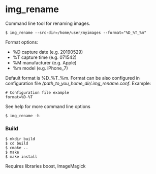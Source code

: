 # img_rename

Command line tool for renaming images.

```shell script
$ img_rename --src-dir=/home/user/myimages --format="%D_%T_%m"
``` 
Format options:
- %D capture date (e.g. 20190529)
- %T capture time (e.g. 071542)
- %M manufacturer (e.g. Apple)
- %m model (e.g. iPhone_7)

Default format is %D_%T_%m. Format can be also configured in configuration file */path_to_you_home_dir/.img_rename.conf*. Example:

```shell script
# Configuration file example
format=%D-%T
```
See help for more command line options

```shell script
$ img_rename -h
```

### Build

```shell script
$ mkdir build
$ cd build
$ cmake ..
$ make 
$ make install
```
Requires libraries boost, ImageMagick
